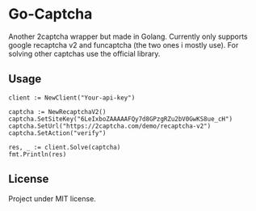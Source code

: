 # Go-Captcha
Another 2captcha wrapper but made in Golang. Currently only supports google recaptcha v2 and funcaptcha (the two ones i mostly use). For solving other captchas use the official library.

Usage
-----

```golang
client := NewClient("Your-api-key")

captcha := NewRecaptchaV2()
captcha.SetSiteKey("6LeIxboZAAAAAFQy7d8GPzgRZu2bV0GwKS8ue_cH")
captcha.SetUrl("https://2captcha.com/demo/recaptcha-v2")
captcha.SetAction("verify")

res, _ := client.Solve(captcha)
fmt.Println(res)
```

License
-------
Project under MIT license.